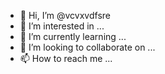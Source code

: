 - 👋 Hi, I’m @vcvxvdfsre
- 👀 I’m interested in ...
- 🌱 I’m currently learning ...
- 💞️ I’m looking to collaborate on ...
- 📫 How to reach me ...

<!---
vcvxvdfsre/vcvxvdfsre is a ✨ special ✨ repository because its `README.md` (this file) appears on your GitHub profile.
You can click the Preview link to take a look at your changes.
--->
